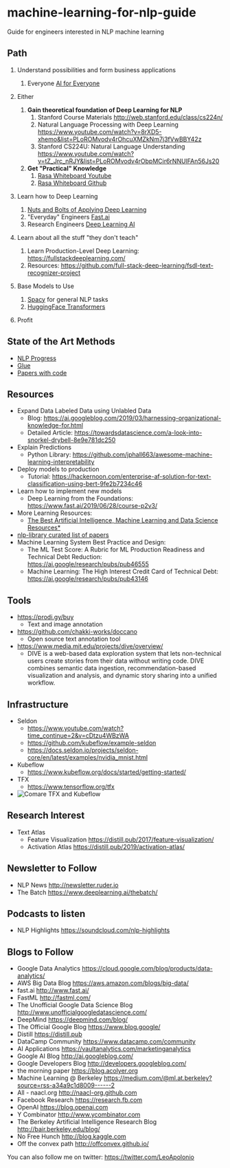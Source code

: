 # machine-learning-for-nlp-guide
Guide for engineers interested in NLP machine learning

## Path
  1. Understand possibilities and form business applications
      1. Everyone [AI for Everyone](https://www.coursera.org/learn/ai-for-everyone)

  1. Either
      1. __Gain theoretical foundation of Deep Learning for NLP__
         1. Stanford Course Materials http://web.stanford.edu/class/cs224n/
         1. Natural Language Processing with Deep Learning https://www.youtube.com/watch?v=8rXD5-xhemo&list=PLoROMvodv4rOhcuXMZkNm7j3fVwBBY42z
         1. Stanford CS224U: Natural Language Understanding https://www.youtube.com/watch?v=tZ_Jrc_nRJY&list=PLoROMvodv4rObpMCir6rNNUlFAn56Js20
      1. __Get "Practical" Knowledge__
         1. [Rasa Whiteboard Youtube](https://www.youtube.com/watch?v=mWvnlVw_LiY&list=PL75e0qA87dlG-za8eLI6t0_Pbxafk-cxb&index=5)
         1. [Rasa Whiteboard Github](https://www.youtube.com/redirect?redir_token=JoSXMpXu79Zsu0ao_9CQMdS4Jr18MTU4OTEzMjUzOEAxNTg5MDQ2MTM4&q=https%3A%2F%2Fgithub.com%2FRasaHQ%2Falgorithm-whiteboard-resources&v=mWvnlVw_LiY&event=video_description)
  
  1. Learn how to Deep Learning
      1. [Nuts and Bolts of Applying Deep Learning](https://www.youtube.com/watch?v=F1ka6a13S9I)
      1. "Everyday" Engineers [Fast.ai](https://www.fast.ai/)
      1. Research Engineers [Deep Learning AI](https://www.deeplearning.ai/deep-learning-specialization/)

  1. Learn about all the stuff "they don't teach"
      1. Learn Production-Level Deep Learning: https://fullstackdeeplearning.com/
      1. Resources: https://github.com/full-stack-deep-learning/fsdl-text-recognizer-project
  1. Base Models to Use
      1. [Spacy](https://spacy.io/) for general NLP tasks
      1. [HuggingFace Transformers](https://github.com/huggingface/transformers)

  1. Profit

## State of the Art Methods
  * [NLP Progress](https://github.com/sebastianruder/NLP-progress)
  * [Glue](https://gluebenchmark.com/leaderboard)
  * [Papers with code](https://paperswithcode.com/sota)

## Resources
  * Expand Data Labeled Data using Unlabled Data
    * Blog: https://ai.googleblog.com/2019/03/harnessing-organizational-knowledge-for.html
    * Detailed Article: https://towardsdatascience.com/a-look-into-snorkel-drybell-8e9e781dc250
  * Explain Predictions
    * Python Library: https://github.com/jphall663/awesome-machine-learning-interpretability
  * Deploy models to production
    * Tutorial: https://hackernoon.com/enterprise-af-solution-for-text-classification-using-bert-9fe2b7234c46
  * Learn how to implement new models
    * Deep Learning from the Foundations: https://www.fast.ai/2019/06/28/course-p2v3/
  * More Learning Resources:
    * [The Best Artificial Intelligence, Machine Learning and Data Science Resources*](https://www.notion.so/b3b97fa097b747698e87fd3badc657cf)
  * [nlp-library curated list of papers](https://github.com/mihail911/nlp-library)
  * Machine Learning System Best Practice and Design:
    * The ML Test Score: A Rubric for ML Production Readiness and Technical Debt Reduction: https://ai.google/research/pubs/pub46555
    * Machine Learning: The High Interest Credit Card of Technical Debt: https://ai.google/research/pubs/pub43146
    

## Tools
  * https://prodi.gy/buy
    * Text and image annotation
  * https://github.com/chakki-works/doccano
    * Open source text annotation tool
  * https://www.media.mit.edu/projects/dive/overview/
    * DIVE is a web-based data exploration system that lets non-technical users create stories from their data without writing code. DIVE combines semantic data ingestion, recommendation-based visualization and analysis, and dynamic story sharing into a unified workflow. 
    

## Infrastructure
  * Seldon
    * https://www.youtube.com/watch?time_continue=2&v=cDtzu4WBzWA
    * https://github.com/kubeflow/example-seldon
    * https://docs.seldon.io/projects/seldon-core/en/latest/examples/nvidia_mnist.html
  * Kubeflow
    * https://www.kubeflow.org/docs/started/getting-started/
  * TFX
    * https://www.tensorflow.org/tfx
  * ![Comare TFX and Kubeflow](https://imgur.com/IuH3T04.png)

## Research Interest
  * Text Atlas
    * Feature Visualization https://distill.pub/2017/feature-visualization/
    * Activation Atlas https://distill.pub/2019/activation-atlas/

## Newsletter to Follow
  * NLP News http://newsletter.ruder.io
  * The Batch https://www.deeplearning.ai/thebatch/

## Podcasts to listen
  * NLP Highlights https://soundcloud.com/nlp-highlights

## Blogs to Follow
  * Google Data Analytics https://cloud.google.com/blog/products/data-analytics/
  * AWS Big Data Blog https://aws.amazon.com/blogs/big-data/
  * fast.ai http://www.fast.ai/
  * FastML http://fastml.com/
  * The Unofficial Google Data Science Blog http://www.unofficialgoogledatascience.com/
  * DeepMind  https://deepmind.com/blog/
  * The Official Google Blog https://www.blog.google/
  * Distill https://distill.pub
  * DataCamp Community https://www.datacamp.com/community
  * AI Applications https://vaultanalytics.com/marketinganalytics
  * Google AI Blog http://ai.googleblog.com/
  * Google Developers Blog http://developers.googleblog.com/
  * the morning paper https://blog.acolyer.org
  * Machine Learning @ Berkeley https://medium.com/@ml.at.berkeley?source=rss-a34a9c1d8009------2
  * All - naacl.org http://naacl-org.github.com
  * Facebook Research https://research.fb.com
  * OpenAI  https://blog.openai.com
  * Y Combinator http://www.ycombinator.com
  * The Berkeley Artificial Intelligence Research Blog http://bair.berkeley.edu/blog/
  * No Free Hunch http://blog.kaggle.com
  * Off the convex path http://offconvex.github.io/

You can also follow me on twitter: https://twitter.com/LeoApolonio
